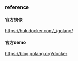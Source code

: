 ###  reference    

####  官方镜像
https://hub.docker.com/_/golang/


####  官方demo
https://blog.golang.org/docker    


